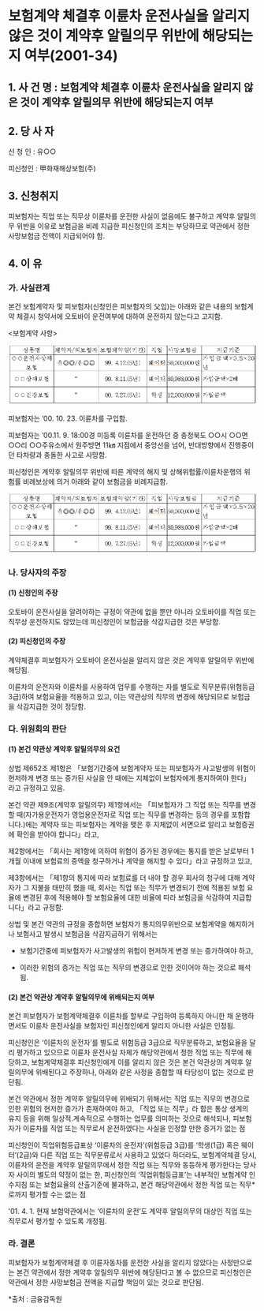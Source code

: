 # 보험계약 체결후 이륜차 운전사실을 알리지 않은 것이 계약후 알릴의무 위반에 해당되는지 여부(2001-34)

## 1. 사 건 명 : 보험계약 체결후 이륜차 운전사실을 알리지 않은 것이 계약후 알릴의무 위반에 해당되는지 여부

## 2. 당 사 자

신 청 인 : 유○○ 

피신청인 : 甲화재해상보험(주) 

## 3. 신청취지
피보험자는 직업 또는 직무상 이륜차를 운전한 사실이 없음에도 불구하고 계약후 알릴의무 위반을 이유로 보험금을 비례 지급한 피신청인의 조치는 부당하므로 약관에서 정한 사망보험금 전액이 지급되어야 함.

## 4. 이   유
### 가. 사실관계
본건 보험계약자 및 피보험자(신청인은 피보험자의 父임)는 아래와 같은 내용의 보험계약 체결시 청약서에 오토바이 운전여부에 대하여 운전하지 않는다고 고지함.

<보험계약 사항>

![alt image](https://raw.githubusercontent.com/aijinet/bodoc-claim-contents/master/contents/images/64_1.PNG)

<!--
상품명
계약자/피보험자
보험계약일(기간)
직업
사망보험금
지급기준
○○운전자상해보험
유◎◎/유◎◎
99. 4.12.(5년)
웨이터
50,000,000원
가입금액×0.5×20년
○○상해보험
“
99. 8.11.(5년)
웨이터
80,988,000원
가입금액×2배
○○건강보험
“
00. 7.27.(5년)
학생
12,000,000원
가입금액-->

피보험자는 ’00. 10. 23. 이륜차를 구입함.

피보험자는 ’00.11. 9. 18:00경 미등록 이륜차를 운전하던 중 충청북도 ○○시 ○○면 ○○리 ○○주유소에서 원주방면 11㎞ 지점에서 중앙선을 넘어, 반대방향에서 진행중이던 타차량과 충돌한 사고로 사망함.

피신청인은 계약후 알릴의무 위반에 따른 계약의 해지 및 상해위험률/이륜차운행의 위험률 비례보상에 의거 아래와 같이 보험금을 비례지급함.

![alt image](https://raw.githubusercontent.com/aijinet/bodoc-claim-contents/master/contents/images/64_1.PNG)

<!--
상품명
보험금계산내역
비고
○○운전자상해보험
보험금 일시금26,727,669원(250만원×20년간, 예정이율8%)×비례위험율0.273307=7,305,492원
예정위험률비율: 0.000700(2급)/0.002561(3급)
○○상해보험
80,988,000원×0.240925=
19,511,752원
0.000617(2급)/0.002561(3급)
○○건강보험
12,000,000×0.240925=
2,891,058원
0.000617(2급)/0.002561(3급)-->

### 나. 당사자의 주장
#### (1) 신청인의 주장
오토바이 운전사실을 알려야하는 규정이 약관에 없을 뿐만 아니라 오토바이를 직업 또는 직무상 운전하지도 않았는데 피신청인이 보험금을 삭감지급한 것은 부당함.

#### (2) 피신청인의 주장
계약체결후 피보험자가 오토바이 운전사실을 알리지 않은 것은 계약후 알릴의무 위반에 해당됨.

이륜차의 운전자와 이륜차를 사용하여 업무를 수행하는 자를 별도로 직무분류(위험등급 3급)하여 보험요율을 적용하고 있고, 이는 약관상의 직무의 변경에 해당되므로 보험금을 삭감지급한 것이 정당함.

### 다. 위원회의 판단
#### (1) 본건 약관상 계약후 알릴의무의 요건 

상법 제652조 제1항은 「보험기간중에 보험계약자 또는 피보험자가 사고발생의 위험이 현저하게 변경 또는 증가된 사실을 안 때에는 지체없이 보험자에게 통지하여야 한다」라고 규정하고 있음.

본건 약관 제9조(계약후 알릴의무) 제1항에서는 「피보험자가 그 직업 또는 직무를 변경할 때(자가용운전자가 영업용운전자로 직업 또는 직무를 변경하는 등의 경우를 포함합니다.)에는 계약자 또는 피보험자는 계약을 맺은 후 지체없이 서면으로 알리고 보험증권에 확인을 받아야 합니다」라고,

제2항에서는 「회사는 제1항에 의하여 위험이 증가된 경우에는 통지를 받은 날로부터 1개월 이내에 보험료의 증액을 청구하거나 계약을 해지할 수 있다」라고 규정하고 있고,

제3항에서는 「제1항의 통지에 따라 보험료를 더 내야 할 경우 회사의 청구에 대해 계약자가 그 지불을 태만히 했을 때, 회사는 직업 또는 직무가 변경되기 전에 적용된 보험 요율에 변경된 후에 적용해야 할 보험요율에 대한 비율에 따라 보험금을 삭감하여 지급합니다」라고 규정함.

상법 및 본건 약관의 규정을 종합하면 보험자가 통지의무위반으로 보험계약을 해지하거나 보험사고 발생시 보험금을 삭감지급하기 위해서는 

  * 보험기간중에 피보험자가 사고발생의 위험이 현저하게 변경 또는 증가하여야 하고, 

  * 이러한 위험의 증가는 직업 또는 직무의 변경으로 인한 것이어야 하는 것으로 해석됨. 

#### (2) 본건 약관상 계약후 알릴의무에 위배되는지 여부

본건 피보험자가 보험계약체결후 이륜차를 할부로 구입하여 등록하지 아니한 채 운행하면서도 이륜차 운전사실을 보험자인 피신청인에게 알리지 아니한 사실은 인정됨.

피신청인은 ‘이륜차의 운전자’를 별도로 위험등급 3급으로 직무분류하고, 보험요율을 달리 평가하고 있으므로 이륜차 운전사실 자체가 해당약관에서 정한 직업 또는 직무에 해당하고, 보험계약체결후 피신청인에게 이를 알리지 않은 것은 본건 약관상의 계약후 알릴의무에 위배된다고 주장하나, 아래와 같은 사정을 종합할 때 타당성이 없는 것으로 판단됨.

본건 약관에서 정한 계약후 알릴의무에 위배되기 위해서는 직업 또는 직무의 변경으로 인한 위험의 현저한 증가가 존재하여야 하고, 「직업 또는 직무」라 함은 통상 생계의 유지 등을 위해 일상적․계속적으로 수행하는 업무를 의미하는 것으로 해석되나, 피보험자가 이륜차를 직업 또는 직무로서 운전하였다는 사실을 인정할 만한 증거가 없는 점 

피신청인이 직업위험등급표상 ‘이륜차의 운전자’(위험등급 3급)를 ‘학생(1급) 혹은 웨이터’(2급)와 다른 직업 또는 직무분류로서 사용하고 있었다 하더라도, 
보험계약체결 당시, 이륜차의 운전을 계약후 알릴의무에서 정한  직업 또는 직무와 동등하게 평가한다는 당사자 사이의 별도의 약정이 없는 한, 피신청인의 ‘직업위험등급표’는 내부적인 보험계약 인수지침 또는 보험요율의 산출기준에 불과하고, 본건 해당약관에서 정한 직업 또는 직무*로까지 평가할 수는 없는 점
      
'01. 4. 1. 현재 보험약관에서는 ‘이륜차의 운전’도 계약후 알릴의무의 대상인 직업 또는 직무로서 평가할 수 있도록 개정됨.
   
### 라. 결론

피보험자가 보험계약체결 후 이륜자동차를 운전한 사실을 알리지 않았다는 사정만으로는 본건 약관에서 정한 계약후 알릴의무 위반에 해당된다고 볼 수 없으므로 피신청인은 약관에서 정한 사망보험금 전액을 지급할 책임이 있는 것으로 판단됨.

*출처 : 금융감독원